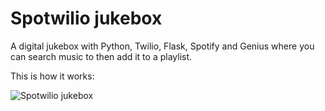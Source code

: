 # Spotwilio jukebox

A digital jukebox with Python, Twilio, Flask, Spotify and Genius where you can search music to then add it to a playlist.

This is how it works:

![Spotwilio jukebox](.github/images/IMG-0459.gif)
